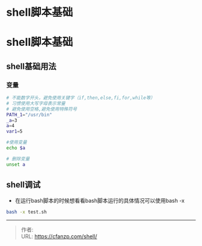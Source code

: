 # shell脚本基础


<!--more-->
# shell脚本基础
## shell基础用法
### 变量
```bash
# 不能数字开头，避免使用关键字（if,then,else,fi,for,while等）
# 习惯使用大写字母表示常量
# 避免使用空格,避免使用特殊符号
PATH_1="/usr/bin"
_a=3
a=4
var1=5

#使用变量
echo $a

# 删除变量
unset a
```

## shell调试
- 在运行bash脚本的时候想看看bash脚本运行的具体情况可以使用bash -x
```bash
bash -x test.sh
```



---

> 作者:   
> URL: https://cfanzp.com/shell/  

